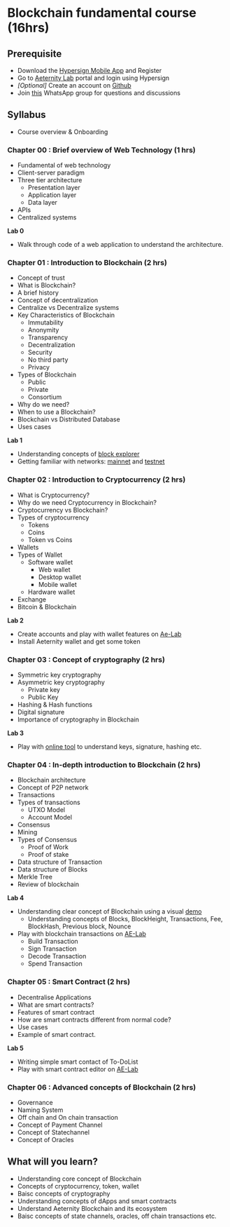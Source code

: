 # Blockchain fundamental course (16hrs)
 
## Prerequisite
 
- Download the [Hypersign Mobile App](https://hypermine.in/hypersign/) and Register
- Go to [Aeternity Lab](http://ae-labs.herokuapp.com/) portal and login using Hypersign
- *[Optional]* Create an account on [Github](https://github.com/)
- Join [this](https://chat.whatsapp.com/CIpzHHgMjovLo6hsrlXBZ0) WhatsApp group for questions and discussions
 
## Syllabus
 
- Course overview & Onboarding
 
### Chapter 00 : Brief overview of Web Technology (1 hrs)
 
- Fundamental of web technology
- Client-server paradigm
- Three tier architecture
   - Presentation layer
   - Application layer
   - Data layer
- APIs
- Centralized systems
 
**Lab 0**
- Walk through code of a web application to understand the architecture. 
 
### Chapter 01 : Introduction to Blockchain   (2 hrs)
 
- Concept of trust
- What is Blockchain?
- A brief history
- Concept of decentralization
- Centralize vs Decentralize systems
- Key Characteristics of Blockchain
   - Immutability
   - Anonymity
   - Transparency
   - Decentralization
   - Security
   - No third party
   - Privacy
- Types of Blockchain
   - Public
   - Private
   - Consortium
- Why do we need?
- When to use a Blockchain?
- Blockchain vs Distributed Database
- Uses cases
 
**Lab 1**
- Understanding concepts of [block explorer](https://aeknow.org/)
- Getting familiar with networks: [mainnet](https://mainnet.aeternal.io/generations/258249) and [testnet](https://testnet.aeternal.io/)
 
### Chapter 02 : Introduction to Cryptocurrency (2 hrs)

- What is Cryptocurrency?
- Why do we need Cryptocurrency in Blockchain?
- Cryptocurrency vs Blockchain?    
- Types of cryptocurrency
   - Tokens
   - Coins
   - Token vs Coins
- Wallets
- Types of Wallet
   - Software wallet
       - Web wallet
       - Desktop wallet
       - Mobile wallet
   - Hardware wallet
- Exchange
- Bitcoin & Blockchain
 
**Lab 2**
- Create accounts and play with wallet features on [Ae-Lab](http://ae-labs.herokuapp.com/)
- Install Aeternity wallet and get some token
 
 
### Chapter 03 : Concept of cryptography (2 hrs)
 
- Symmetric key cryptography
- Asymmetric key cryptography
   - Private key
   - Public Key
- Hashing & Hash functions
- Digital signature
- Importance of cryptography in Blockchain
 
**Lab 3**
- Play with [online tool](https://andersbrownworth.com/blockchain/public-private-keys/keys) to understand keys, signature, hashing etc.
 
 
### Chapter 04 : In-depth introduction to Blockchain (2 hrs)
 
- Blockchain architecture
- Concept of P2P network
- Transactions
- Types of transactions
   - UTXO Model
   - Account Model
- Consensus
- Mining
- Types of Consensus
   - Proof of Work
   - Proof of stake
- Data structure of Transaction
- Data structure of Blocks
- Merkle Tree
- Review of blockchain
 
**Lab 4**
- Understanding clear concept of Blockchain using a visual [demo](https://andersbrownworth.com/blockchain/)
   - Understanding concepts of Blocks, BlockHeight, Transactions, Fee, BlockHash, Previous block, Nounce
- Play with blockchain transactions on [AE-Lab](http://ae-labs.herokuapp.com/)
   - Build Transaction
   - Sign Transaction
   - Decode Transaction
   - Spend Transaction
 
### Chapter 05 : Smart Contract (2 hrs)
 
- Decentralise Applications
- What are smart contracts?
- Features of smart contract
- How are smart contracts different from normal code?
- Use cases
- Example of smart contract.
 
 
**Lab 5**
- Writing simple smart contact of To-DoList
- Play with smart contract editor on [AE-Lab](http://ae-labs.herokuapp.com/)
 
### Chapter 06 : Advanced concepts of Blockchain  (2 hrs)
 
- Governance
- Naming System
- Off chain and On chain transaction
- Concept of Payment Channel
- Concept of Statechannel
- Concept of Oracles
 
 
## What will you learn?
 
- Understanding core concept of Blockchain
- Concepts of cryptocurrency, token, wallet
- Baisc concepts of cryptography
- Understanding concepts of dApps and smart contracts
- Understand Aeternity Blockchain and its ecosystem
- Baisc concepts of state channels, oracles, off chain transactions etc.
 

